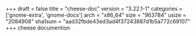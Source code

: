 +++
draft = false
title = "cheese-doc"
version = "3.22.1-1"
categories = ['gnome-extra', 'gnome-docs']
arch = "x86_64"
size = "963784"
usize = "2084908"
sha1sum = "aad32fbde43ed3ad4f37243887d1b5a772c69107"
+++
cheese documention